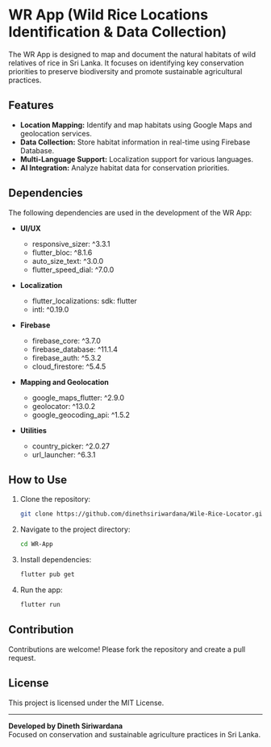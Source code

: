 
# WR App (Wild Rice Locations Identification & Data Collection)

The WR App is designed to map and document the natural habitats of wild relatives of rice in Sri Lanka. It focuses on identifying key conservation priorities to preserve biodiversity and promote sustainable agricultural practices.

## Features

- **Location Mapping:** Identify and map habitats using Google Maps and geolocation services.
- **Data Collection:** Store habitat information in real-time using Firebase Database.
- **Multi-Language Support:** Localization support for various languages.
- **AI Integration:** Analyze habitat data for conservation priorities.

## Dependencies

The following dependencies are used in the development of the WR App:
- **UI/UX**
  - responsive_sizer: ^3.3.1
  - flutter_bloc: ^8.1.6
  - auto_size_text: ^3.0.0
  - flutter_speed_dial: ^7.0.0

- **Localization**
  - flutter_localizations: sdk: flutter
  - intl: ^0.19.0

- **Firebase**
  - firebase_core: ^3.7.0
  - firebase_database: ^11.1.4
  - firebase_auth: ^5.3.2
  - cloud_firestore: ^5.4.5

- **Mapping and Geolocation**
  - google_maps_flutter: ^2.9.0
  - geolocator: ^13.0.2
  - google_geocoding_api: ^1.5.2

- **Utilities**
  - country_picker: ^2.0.27
  - url_launcher: ^6.3.1

## How to Use

1. Clone the repository:
   ```bash
   git clone https://github.com/dinethsiriwardana/Wile-Rice-Locator.git
   ```
2. Navigate to the project directory:
   ```bash
   cd WR-App
   ```
3. Install dependencies:
   ```bash
   flutter pub get
   ```
4. Run the app:
   ```bash
   flutter run
   ```

## Contribution

Contributions are welcome! Please fork the repository and create a pull request.

## License

This project is licensed under the MIT License.

---
**Developed by Dineth Siriwardana**  
Focused on conservation and sustainable agriculture practices in Sri Lanka.
